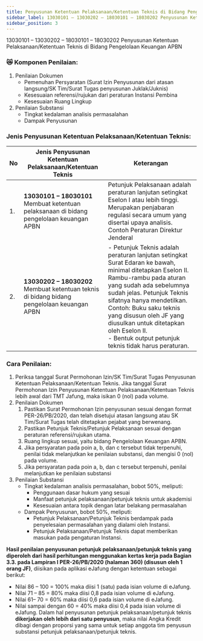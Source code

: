 ```yaml
---
title: Penyusunan Ketentuan Pelaksanaan/Ketentuan Teknis di Bidang Pengelolaan Keuangan APBN 
sidebar_label: 13030101 – 13030202 – 18030101 – 18030202 Penyusunan Ketentuan Pelaksanaan/Ketentuan Teknis di Bidang Pengelolaan Keuangan APBN
sidebar_position: 3
---
```


13030101 – 13030202 – 18030101 – 18030202 Penyusunan Ketentuan Pelaksanaan/Ketentuan Teknis di Bidang Pengelolaan Keuangan APBN

### 😿 Komponen Penilaian:
1.	Penilaian Dokumen
      -	Pemenuhan Persyaratan (Surat Izin Penyusunan dari atasan langsung/SK Tim/Surat Tugas penyusunan Juklak/Juknis)
      -	Kesesuaian referensi/rujukan dari peraturan Instansi Pembina
      -	Kesesuaian Ruang Lingkup
2.	Penilaian Substansi
      -	Tingkat kedalaman analisis permasalahan
      -	Dampak Penyusunan

### Jenis Penyusunan Ketentuan Pelaksanaan/Ketentuan Teknis:


| No  | Jenis Penyusunan Ketentuan Pelaksanaan/Ketentuan Teknis                                           | Keterangan                                                                                                                                                                                                                                                                                                                                                                                                                                                                                                                                                                                                                                                                                                                      |
|-----|---------------------------------------------------------------------------------------------------|---------------------------------------------------------------------------------------------------------------------------------------------------------------------------------------------------------------------------------------------------------------------------------------------------------------------------------------------------------------------------------------------------------------------------------------------------------------------------------------------------------------------------------------------------------------------------------------------------------------------------------------------------------------------------------------------------------------------------------|
| 1.  | **13030101 – 18030101** <br/> Membuat ketentuan pelaksanaan di bidang  pengelolaan keuangan APBN  | Petunjuk Pelaksanaan adalah peraturan lanjutan setingkat Eselon I atau lebih tinggi. Merupakan penjabaran regulasi secara umum yang disertai upaya analisis. Contoh Peraturan Direktur Jenderal                                                                                                                                                                                                                                                                                                                                                                                                                                                                                                                                 |
| 2.  | **13030202 – 18030202** <br/> Membuat ketentuan teknis di bidang bidang pengelolaan keuangan APBN | - Petunjuk Teknis adalah peraturan lanjutan setingkat Surat Edaran ke bawah, minimal ditetapkan Eselon II. Rambu-rambu pada aturan yang sudah ada sebelumnya sudah jelas. Petunjuk Teknis sifatnya hanya mendetilkan. Contoh: Buku saku teknis yang disusun oleh JF yang diusulkan untuk ditetapkan oleh Eselon II. <br/>- Bentuk output petunjuk teknis tidak harus peraturan.                                                                                                                                                                                                                                                                                                                                                 |

### Cara Penilaian:
1. Periksa tanggal Surat Permohonan Izin/SK Tim/Surat Tugas Penyusunan Ketentuan Pelaksanaan/Ketentuan Teknis. Jika tanggal Surat Permohonan Izin Penyusunan Ketentuan Pelaksanaan/Ketentuan Teknis lebih awal dari TMT Jafung, maka isikan 0 (nol) pada volume.
2. Penilaian Dokumen
      1.	Pastikan Surat Permohonan Izin penyusunan sesuai dengan format PER-26/PB/2020, dan telah disetujui atasan langsung atau SK Tim/Surat Tugas telah ditetapkan pejabat yang berwenang.
      2.	Pastikan Petunjuk Teknis/Petunjuk Pelaksanaan sesuai dengan peraturan referensi/rujukan utama.
      3.	Ruang lingkup sesuai, yaitu bidang Pengelolaan Keuangan APBN.
      4.	Jika persyaratan pada poin a, b, dan c tersebut tidak terpenuhi, penilai tidak melanjutkan ke penilaian substansi, dan mengisi 0 (nol) pada volume.
      5.	Jika persyaratan pada poin a, b, dan c tersebut terpenuhi, penilai melanjutkan ke penilaian substansi
3. Penilaian Substansi
      - Tingkat kedalaman analisis permasalahan, bobot 50%, meliputi:
        - Penggunaan dasar hukum yang sesuai
        - Manfaat petunjuk pelaksanaan/petunjuk teknis untuk akademisi
        - Kesesuaian antara topik dengan latar belakang permasalahan
      - Dampak Penyusunan, bobot 50%, meliputi:
        - Petunjuk Pelaksanaan/Petunjuk Teknis berdampak pada penyelesaian permasalahan yang dialami oleh Instansi.
        - Petunjuk Pelaksanaan/Petunjuk Teknis dapat memberikan masukan pada pengaturan Instansi.

**Hasil penilaian penyusunan petunjuk pelaksanaan/petunjuk teknis yang diperoleh dari hasil perhitungan menggunakan kertas kerja pada Bagian 3.3. pada Lampiran I PER-26/PB/2020 (halaman 360) (disusun oleh 1 orang JF)**, diisikan pada aplikasi eJafung dengan ketentuan sebagai berikut:
 - Nilai 86 – 100 = 100% maka diisi 1 (satu) pada isian volume di eJafung.
  - Nilai 71 – 85 = 80% maka diisi 0,8 pada isian volume di eJafung.
  - Nilai 61– 70 = 60% maka diisi 0,6 pada isian volume di eJafung.
  - Nilai sampai dengan 60 = 40% maka diisi 0,4 pada isian volume di eJafung.
Dalam hal penyusunan petunjuk pelaksanaan/petunjuk teknis **dikerjakan oleh lebih dari satu penyusun**, maka nilai Angka Kredit dibagi dengan proporsi yang sama untuk setiap anggota tim penyusun substansi petunjuk pelaksanaan/petunjuk teknis. 
